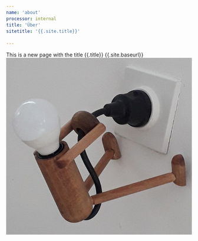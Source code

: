 ```yaml
---
name: 'about'
processor: internal
title: 'Über'
sitetitle: '{{.site.title}}'

---
```

This is a new page with the title {{.title}}
{{.site.baseurl}} ![licht](licht.jpg)